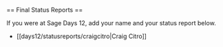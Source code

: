 
== Final Status Reports ==

If you were at Sage Days 12, add your name and your status report below.

 * [[days12/statusreports/craigcitro|Craig Citro]]
